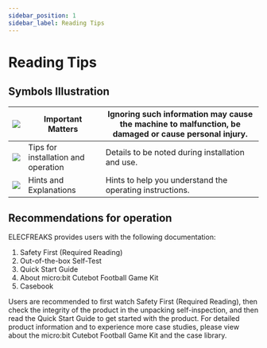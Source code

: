 ```yaml
---
sidebar_position: 1
sidebar_label: Reading Tips
---
```


# Reading Tips

## Symbols Illustration

| ![](https://wiki-media-ef.oss-cn-hongkong.aliyuncs.com/docs/microbit/building-blocks/microbit-space-science-kit/images/microbit-space-science-kit-read01.png) | Important Matters  | Ignoring such information may cause the machine to malfunction, be damaged or cause personal injury. |
| ------------------------------------------------------------ | -------------- | ---------------------------------------------------- |
| ![](https://wiki-media-ef.oss-cn-hongkong.aliyuncs.com/docs/microbit/building-blocks/microbit-space-science-kit/images/microbit-space-science-kit-read02.png) | Tips for installation and operation | Details to be noted during installation and use.                     |
| ![](https://wiki-media-ef.oss-cn-hongkong.aliyuncs.com/docs/microbit/building-blocks/microbit-space-science-kit/images/microbit-space-science-kit-read03.png) | Hints and Explanations | Hints to help you understand the operating instructions.                       |


## Recommendations for operation

ELECFREAKS provides users with the following documentation:

1. Safety First (Required Reading)
2. Out-of-the-box Self-Test
3. Quick Start Guide
4. About micro:bit Cutebot Football Game Kit
5. Casebook

Users are recommended to first watch Safety First (Required Reading), then check the integrity of the product in the unpacking self-inspection, and then read the Quick Start Guide to get started with the product. For detailed product information and to experience more case studies, please view about the micro:bit Cutebot Football Game Kit and the case library.
